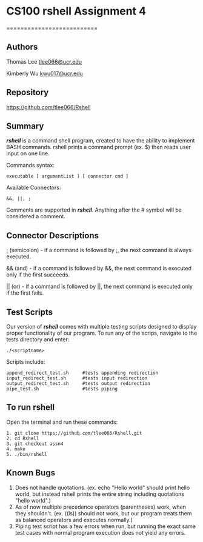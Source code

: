 # CS100 rshell Assignment 4
==========================

Authors
-------------
Thomas Lee
tlee066@ucr.edu

Kimberly Wu
kwu017@ucr.edu 

Repository
--------------
https://github.com/tlee066/Rshell

Summary
--------------
***rshell*** is a command shell program, created to have the ability to implement BASH commands. rshell
prints a command prompt (ex. $) then reads user input on one line. 

Commands syntax:
```
executable [ argumentList ] [ connector cmd ]
```
Available Connectors:
```
&&, ||, ;
```
Comments are supported in ***rshell***.
Anything after the # symbol will be considered a comment.

Connector Descriptions
---------
; (semicolon) - if a command is followed by ;, the next command is always executed.

&& (and) - if a command is followed by &&, the next command is executed only if the first succeeds.

|| (or) - if a command is followed by ||, the next command is executed only if the first fails.

Test Scripts
----------
Our version of ***rshell*** comes with multiple testing scripts designed to display proper functionality
of our program. To run any of the scrips, navigate to the tests directory and enter:
```
./<scriptname>
```
Scripts include:
```
append_redirect_test.sh		#tests appending redirection
input_redirect_test.sh		#tests input redirection
output_redirect_test.sh		#tests output redirection
pipe_test.sh				#tests piping

```
To run rshell
---------
Open the terminal and run these commands:
```
1. git clone https://github.com/tlee066/Rshell.git
2. cd Rshell
3. git checkout assn4
4. make
5. ./bin/rshell
```
Known Bugs
--------
1. Does not handle quotations. (ex. echo "Hello world" should print hello world, but instead rshell prints the entire string including quotations "hello world".)
2. As of now multiple precedence operators (parentheses) work, when they shouldn't. (ex. ((ls)) should not work, but our program treats them as balanced operators and executes normally.)
3. Piping test script has a few errors when run, but running the exact same test cases with normal program execution does not yield any errors.

